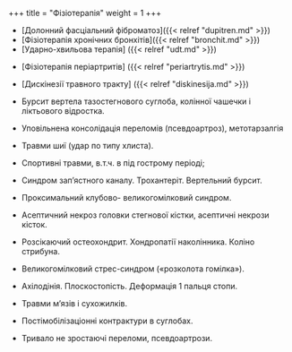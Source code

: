 +++
title = "Фізіотерапія"
weight = 1
+++

- [Долонний фасціальний фіброматоз]({{< relref "dupitren.md" >}})
- [Фізіотерапія хронічних бронхітів]({{< relref "bronchit.md" >}})
- [Ударно-хвильова терапія] ({{< relref "udt.md" >}})
<!--more-->
- [Фізіотерапія періартритів] ({{< relref "periartrytis.md" >}})
- [Дискінезії травного тракту] ({{< relref "diskinesija.md" >}})

- Бурсит вертела тазостегнового суглоба, колінної чашечки і ліктьового відростка.
- Уповільнена консолідація переломів (псевдоартроз), метотарзалгія
- Травми шиї (удар по типу хлиста).
- Спортивні травми, в.т.ч. в під гострому періоді;
- Синдром зап’ястного каналу. Трохантеріт. Вертельний бурсит. 
- Проксимальний клубово- великогомілковий синдром.
- Асептичний некроз головки стегнової кістки, асептичні некрози кісток.
- Розсікаючий остеохондрит. Хондропатії наколінника. Коліно стрибуна.
- Великогомілковий стрес-синдром («розколота гомілка»).
- Ахілодінія. Плоскостопість. Деформація 1 пальця стопи.
- Травми м’язів і сухожилків. 
- Постімобілізаціонні контрактури в суглобах.
- Тривало не зростаючі переломи, псевдоартрози.
